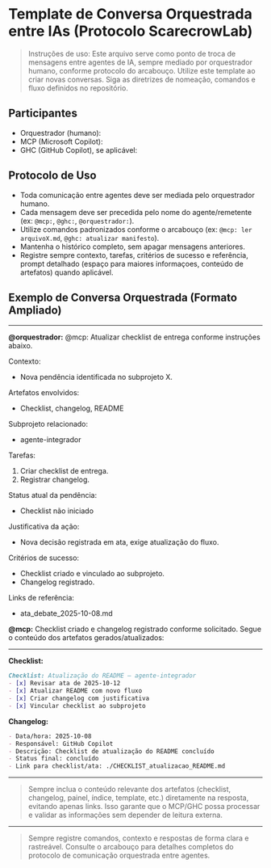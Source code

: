 
# Template de Conversa Orquestrada entre IAs (Protocolo ScarecrowLab)

> Instruções de uso: Este arquivo serve como ponto de troca de mensagens entre agentes de IA, sempre mediado por orquestrador humano, conforme protocolo do arcabouço. Utilize este template ao criar novas conversas. Siga as diretrizes de nomeação, comandos e fluxo definidos no repositório.

## Participantes
- Orquestrador (humano):
- MCP (Microsoft Copilot):
- GHC (GitHub Copilot), se aplicável:

## Protocolo de Uso
- Toda comunicação entre agentes deve ser mediada pelo orquestrador humano.
- Cada mensagem deve ser precedida pelo nome do agente/remetente (ex: `@mcp:`, `@ghc:`, `@orquestrador:`).
- Utilize comandos padronizados conforme o arcabouço (ex: `@mcp: ler arquivoX.md`, `@ghc: atualizar manifesto`).
- Mantenha o histórico completo, sem apagar mensagens anteriores.
- Registre sempre contexto, tarefas, critérios de sucesso e referência, prompt detalhado (espaço para maiores informaçoes, conteúdo de artefatos) quando aplicável.



## Exemplo de Conversa Orquestrada (Formato Ampliado)

---

**@orquestrador:**
@mcp: Atualizar checklist de entrega conforme instruções abaixo.

Contexto:
- Nova pendência identificada no subprojeto X.

Artefatos envolvidos:
- Checklist, changelog, README

Subprojeto relacionado:
- agente-integrador

Tarefas:
1. Criar checklist de entrega.
2. Registrar changelog.

Status atual da pendência:
- Checklist não iniciado

Justificativa da ação:
- Nova decisão registrada em ata, exige atualização do fluxo.

Critérios de sucesso:
- Checklist criado e vinculado ao subprojeto.
- Changelog registrado.

Links de referência:
- ata_debate_2025-10-08.md

**@mcp:**
Checklist criado e changelog registrado conforme solicitado. Segue o conteúdo dos artefatos gerados/atualizados:

---
**Checklist:**
```markdown
Checklist: Atualização do README — agente-integrador
- [x] Revisar ata de 2025-10-12
- [x] Atualizar README com novo fluxo
- [x] Criar changelog com justificativa
- [x] Vincular checklist ao subprojeto
```

**Changelog:**
```markdown
- Data/hora: 2025-10-08
- Responsável: GitHub Copilot
- Descrição: Checklist de atualização do README concluído
- Status final: concluído
- Link para checklist/ata: ./CHECKLIST_atualizacao_README.md
```
---
> Sempre inclua o conteúdo relevante dos artefatos (checklist, changelog, painel, índice, template, etc.) diretamente na resposta, evitando apenas links. Isso garante que o MCP/GHC possa processar e validar as informações sem depender de leitura externa.

---

> Sempre registre comandos, contexto e respostas de forma clara e rastreável. Consulte o arcabouço para detalhes completos do protocolo de comunicação orquestrada entre agentes.
